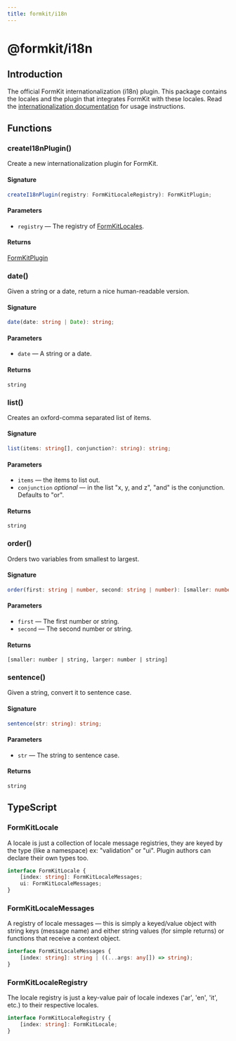 ```yaml
---
title: formkit/i18n
---
```


# @formkit/i18n

<page-toc></page-toc>

## Introduction

The official FormKit internationalization (i18n) plugin. This package contains the locales and the plugin that integrates FormKit with these locales. Read the [internationalization documentation](https://formkit.com/essentials/internationalization) for usage instructions.

## Functions

### createI18nPlugin()

Create a new internationalization plugin for FormKit.

#### Signature

<client-only>

```typescript
createI18nPlugin(registry: FormKitLocaleRegistry): FormKitPlugin;
```

</client-only>

#### Parameters

- `registry` — The registry of [FormKitLocales](/api-reference/formkit-i18n#formkitlocaleregistry).

#### Returns

 [FormKitPlugin](/api-reference/formkit-core#formkitplugin)

### date()

Given a string or a date, return a nice human-readable version.

#### Signature

<client-only>

```typescript
date(date: string | Date): string;
```

</client-only>

#### Parameters

- `date` — A string or a date.

#### Returns

 `string`

### list()

Creates an oxford-comma separated list of items.

#### Signature

<client-only>

```typescript
list(items: string[], conjunction?: string): string;
```

</client-only>

#### Parameters

- `items` — the items to list out.
- `conjunction` *optional* — in the list "x, y, and z", "and" is the conjunction. Defaults to "or".

#### Returns

 `string`

### order()

Orders two variables from smallest to largest.

#### Signature

<client-only>

```typescript
order(first: string | number, second: string | number): [smaller: number | string, larger: number | string];
```

</client-only>

#### Parameters

- `first` — The first number or string.
- `second` — The second number or string.

#### Returns

 `[smaller: number | string, larger: number | string]`

### sentence()

Given a string, convert it to sentence case.

#### Signature

<client-only>

```typescript
sentence(str: string): string;
```

</client-only>

#### Parameters

- `str` — The string to sentence case.

#### Returns

 `string`

## TypeScript

### FormKitLocale

A locale is just a collection of locale message registries, they are keyed by the type (like a namespace) ex: "validation" or "ui". Plugin authors can declare their own types too.

<client-only>

```typescript
interface FormKitLocale {
    [index: string]: FormKitLocaleMessages;
    ui: FormKitLocaleMessages;
}
```

</client-only>

### FormKitLocaleMessages

A registry of locale messages — this is simply a keyed/value object with string keys (message name) and either string values (for simple returns) or functions that receive a context object.

<client-only>

```typescript
interface FormKitLocaleMessages {
    [index: string]: string | ((...args: any[]) => string);
}
```

</client-only>

### FormKitLocaleRegistry

The locale registry is just a key-value pair of locale indexes ('ar', 'en', 'it', etc.) to their respective locales.

<client-only>

```typescript
interface FormKitLocaleRegistry {
    [index: string]: FormKitLocale;
}
```

</client-only>